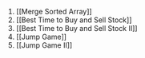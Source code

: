 1. [[Merge Sorted Array]]
2. [[Best Time to Buy and Sell Stock]]
3. [[Best Time to Buy and Sell Stock II]]
4. [[Jump Game]]
5. [[Jump Game II]]
